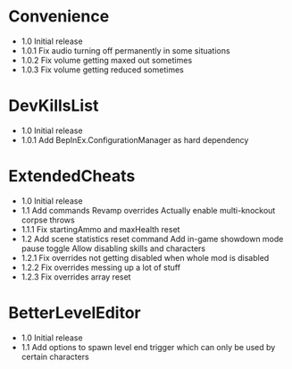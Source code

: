# Convenience
- 1.0    Initial release
- 1.0.1  Fix audio turning off permanently in some situations
- 1.0.2  Fix volume getting maxed out sometimes
- 1.0.3  Fix volume getting reduced sometimes

# DevKillsList
- 1.0    Initial release
- 1.0.1  Add BepInEx.ConfigurationManager as hard dependency

# ExtendedCheats
- 1.0    Initial release
- 1.1    Add commands
         Revamp overrides
         Actually enable multi-knockout corpse throws
- 1.1.1  Fix startingAmmo and maxHealth reset
- 1.2    Add scene statistics reset command
         Add in-game showdown mode pause toggle
         Allow disabling skills and characters
- 1.2.1  Fix overrides not getting disabled when whole mod is disabled
- 1.2.2  Fix overrides messing up a lot of stuff
- 1.2.3  Fix overrides array reset

# BetterLevelEditor
- 1.0    Initial release
- 1.1    Add options to spawn level end trigger which can only be used by certain characters

